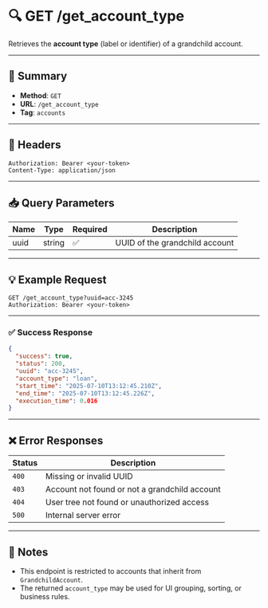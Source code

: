 # 🔍 GET /get_account_type

Retrieves the **account type** (label or identifier) of a grandchild account.

---

## 📌 Summary

- **Method**: `GET`  
- **URL**: `/get_account_type`  
- **Tag**: `accounts`

---

## 🔐 Headers

```
Authorization: Bearer <your-token>
Content-Type: application/json
```

---

## 📥 Query Parameters

| Name | Type   | Required | Description                      |
|------|--------|----------|----------------------------------|
| uuid | string | ✅       | UUID of the grandchild account   |

---

## 💡 Example Request

```http
GET /get_account_type?uuid=acc-3245
Authorization: Bearer <your-token>
```

---

### ✅ Success Response

```json
{
  "success": true,
  "status": 200,
  "uuid": "acc-3245",
  "account_type": "loan",
  "start_time": "2025-07-10T13:12:45.210Z",
  "end_time": "2025-07-10T13:12:45.226Z",
  "execution_time": 0.016
}
```

---

## ❌ Error Responses

| Status | Description                                                   |
|--------|---------------------------------------------------------------|
| `400`  | Missing or invalid UUID                                       |
| `403`  | Account not found or not a grandchild account                 |
| `404`  | User tree not found or unauthorized access                    |
| `500`  | Internal server error                                         |

---

## 🧠 Notes

- This endpoint is restricted to accounts that inherit from `GrandchildAccount`.
- The returned `account_type` may be used for UI grouping, sorting, or business rules.
